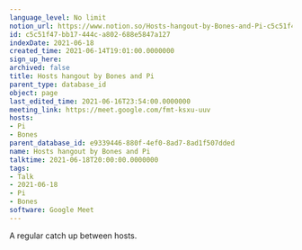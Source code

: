 ```yaml
---
language_level: No limit
notion_url: https://www.notion.so/Hosts-hangout-by-Bones-and-Pi-c5c51f47bb17444ca802688e5847a127
id: c5c51f47-bb17-444c-a802-688e5847a127
indexDate: 2021-06-18
created_time: 2021-06-14T19:01:00.0000000
sign_up_here: 
archived: false
title: Hosts hangout by Bones and Pi
parent_type: database_id
object: page
last_edited_time: 2021-06-16T23:54:00.0000000
meeting_link: https://meet.google.com/fmt-ksxu-uuv
hosts:
- Pi
- Bones
parent_database_id: e9339446-880f-4ef0-8ad7-8ad1f507dded
name: Hosts hangout by Bones and Pi
talktime: 2021-06-18T20:00:00.0000000
tags:
- Talk
- 2021-06-18
- Pi
- Bones
software: Google Meet
---
```


A regular catch up between hosts.


